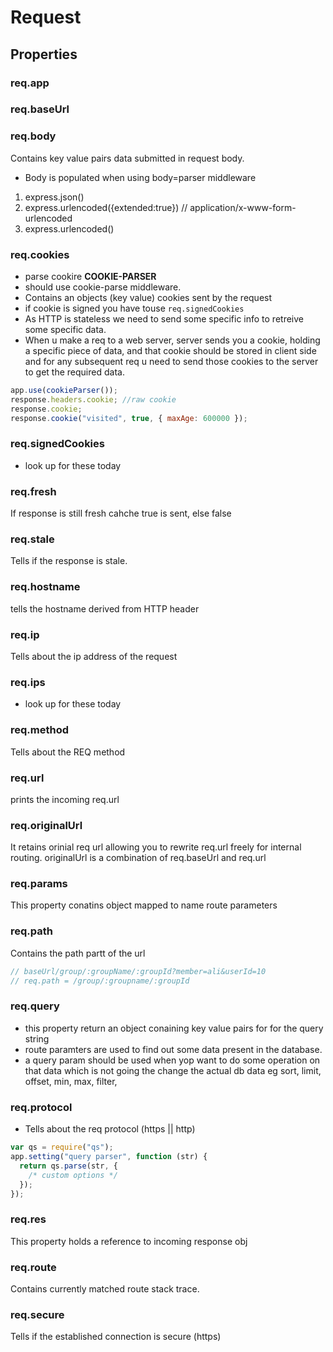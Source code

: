 # Request

## Properties

### req.app

### req.baseUrl

### req.body

Contains key value pairs data submitted in request body.

- Body is populated when using body=parser middleware

1. express.json()
2. express.urlencoded({extended:true}) // application/x-www-form-urlencoded
3. express.urlencoded()

### req.cookies

- parse cookire **COOKIE-PARSER**
- should use cookie-parse middleware.
- Contains an objects (key value) cookies sent by the request
- if cookie is signed you have touse `req.signedCookies`
- As HTTP is stateless we need to send some specific info to retreive some specific data.
- When u make a req to a web server, server sends you a cookie, holding a specific piece of data, and that cookie should be stored in client side and for any subsequent req u need to send those cookies to the server to get the required data.

```js
app.use(cookieParser());
response.headers.cookie; //raw cookie
response.cookie;
response.cookie("visited", true, { maxAge: 600000 });
```

### req.signedCookies

- look up for these today

### req.fresh

If response is still fresh cahche true is sent, else false

### req.stale

Tells if the response is stale.

### req.hostname

tells the hostname derived from HTTP header

### req.ip

Tells about the ip address of the request

### req.ips

- look up for these today

### req.method

Tells about the REQ method

### req.url

prints the incoming req.url

### req.originalUrl

It retains orinial req url allowing you to rewrite req.url freely for internal routing.
originalUrl is a combination of req.baseUrl and req.url

### req.params

This property conatins object mapped to name route parameters

### req.path

Contains the path partt of the url

```js
// baseUrl/group/:groupName/:groupId?member=ali&userId=10
// req.path = /group/:groupname/:groupId
```

### req.query

- this property return an object conaining key value pairs for for the query string
- route paramters are used to find out some data present in the database.
- a query param should be used when yop want to do some operation on that data which is not going the change the actual db data eg sort, limit, offset, min, max, filter,

### req.protocol

- Tells about the req protocol (https || http)

```js
var qs = require("qs");
app.setting("query parser", function (str) {
  return qs.parse(str, {
    /* custom options */
  });
});
```

### req.res

This property holds a reference to incoming response obj

### req.route

Contains currently matched route stack trace.

### req.secure

Tells if the established connection is secure (https)
